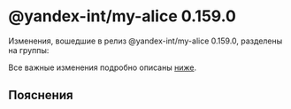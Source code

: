 # @yandex-int/my-alice 0.159.0

<!-- ЧЕЛОВЕЧЕСКОЕ ВСТУПЛЕНИЕ -->

Изменения, вошедшие в релиз @yandex-int/my-alice 0.159.0, разделены на группы:

Все важные изменения подробно описаны [ниже](#Пояснения).

## Пояснения

